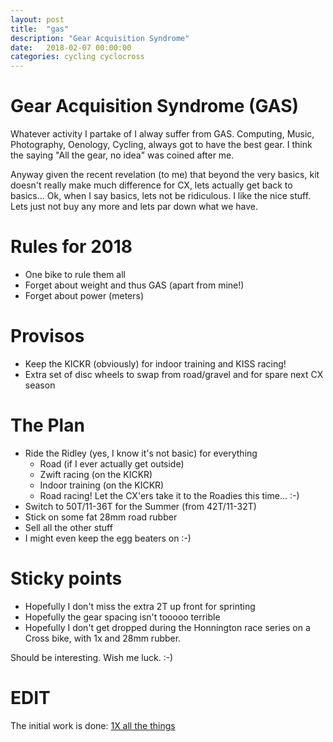 ```yaml
---
layout: post
title:  "gas"
description: "Gear Acquisition Syndrome"
date:   2018-02-07 00:00:00
categories: cycling cyclocross
---
```


# Gear Acquisition Syndrome (GAS)
Whatever activity I partake of I alway suffer from GAS. Computing, Music, Photography, Oenology, Cycling, always got to have the best gear. I think the saying "All the gear, no idea" was coined after me.

Anyway given the recent revelation (to me) that beyond the very basics, kit doesn't really make much difference for CX, lets actually get back to basics... Ok, when I say basics, lets not be ridiculous. I like the nice stuff. Lets just not buy any more and lets par down what we have.

# Rules for 2018
* One bike to rule them all
* Forget about weight and thus GAS (apart from mine!)
* Forget about power (meters)

# Provisos
* Keep the KICKR (obviously) for indoor training and KISS racing!
* Extra set of disc wheels to swap from road/gravel and for spare next CX season

# The Plan
* Ride the Ridley (yes, I know it's not basic) for everything
  * Road (if I ever actually get outside)
  * Zwift racing (on the KICKR)
  * Indoor training (on the KICKR)
  * Road racing! Let the CX'ers take it to the Roadies this time... :-)
* Switch to 50T/11-36T for the Summer (from 42T/11-32T)
* Stick on some fat 28mm road rubber
* Sell all the other stuff
* I might even keep the egg beaters on :-)

# Sticky points
* Hopefully I don't miss the extra 2T up front for sprinting
* Hopefully the gear spacing isn't tooooo terrible
* Hopefully I don't get dropped during the Honnington race series on a Cross bike, with 1x and 28mm rubber. 

Should be interesting. Wish me luck. :-)

# EDIT
The initial work is done: [1X all the things](/cycling/cyclocross/2018/02/12/oneby-all-the-things.html)
